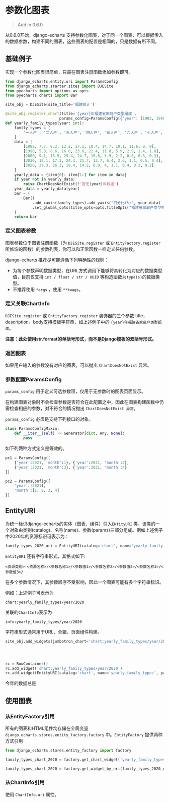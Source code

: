 # 参数化图表

> Add in 0.6.0

从0.6.0开始，django-echarts 支持参数化图表，对于同一个图表，可以根据传入的数据参数，构建不同的图表，这些图表的配置是相同的，只是数据有所不同。

## 基础例子

实现一个参数化图表很简单，只需在图表注册函数添加参数即可。

```python
from django_echarts.entity.uri import ParamsConfig
from django_echarts.starter.sites import DJESite
from pyecharts import options as opts
from pyecharts.charts import Bar

site_obj = DJESite(site_title='福建统计')

@site_obj.register_chart(title='{year}年福建省家庭户类型组成', 
                        params_config=ParamsConfig({'year': [1982, 1990, 2000, 2010, 2020]}))
def yearly_family_types(year: int):
    family_types = [
        '一人户', '二人户', '三人户', '四人户', '五人户', '六人户', '七人户', '八人户', '九人户', '十人及其以上'
    ]
    data = [
        [1982, 7.7, 8.2, 12.2, 17.1, 18.4, 14.7, 10.1, 11.6, 0, 0],
        [1990, 5.8, 8.6, 16.8, 23.6, 21.4, 11.8, 5.9, 2.9, 1.4, 1.8],
        [2000, 9.1, 15.5, 25.4, 24.7, 15.8, 5.9, 2.2, 0.8, 0.3, 0.3],
        [2010, 12.1, 17.2, 24.3, 21.7, 13.7, 6.4, 2.6, 1.1, 0.5, 0.4],
        [2020, 27.3, 26.3, 19.4, 14.2, 6.9, 4, 1.1, 0.4, 0.2, 0.2]
    ]
    yearly_data = {item[0]: item[1:] for item in data}
    if year not in yearly_data:
        raise ChartDoesNotExist(f'暂无{year}年数据')
    year_data = yearly_data[year]
    bar = (
        Bar()
            .add_xaxis(family_types).add_yaxis('百分比(%)', year_data)
            .set_global_opts(title_opts=opts.TitleOpts("福建省家庭户类型构成-{}年".format(year)))
    )
    return bar
```

### 定义图表参数

图表参数位于图表注册函数（为 `DJESite.register` 或 `EntityFactory.register` 所修饰的函数）的参数列表，你可以和正常函数一样定义任何参数。

django-echarts 推荐尽可能遵循下列明确性的规则：

- 为每个参数声明数据类型，在URL方式调用下能够将其转化为对应的数据类型值，目前仅支持 `int / float / str / UUID` 等构造函数为`type(s)`的数据类型。
- 不推荐使用 `*args` ，使用 `**kwags`。

### 定义关联ChartInfo

`DJESite.register` 或 `EntityFactory.register` 装饰器的三个参数 title，description，body支持模板字符串，如上述例子中的 `{year}年福建省家庭户类型组成`。

**注意：此处使用str.format的单括号形式，而不是Django模板的双括号形式。**

### 返回图表

如果用户输入的参数没有对应的图表，可以抛出 `ChartDoesNotExist` 异常。

### 参数配置ParamsConfig

`params_config` 用于定义可选参数项，仅用于无参数时的图表页面显示。

在构建图表对象时不会检查参数是否符合在此配置之中，因此在图表构建函数中仍需检查相应的参数，对不符合的情况抛出 `ChartDoesNotExist 异常`。

`params_config` 必须是支持下列接口的对象。

```python
class ParamsConfigMixin:
    def __iter__(self) -> Generator[dict, Any, None]:
        pass
```

如下列两种方式定义是等效的。

```python
pc1 = ParamsConfig([
    {'year':2021, 'month':1}, {'year':2021, 'month':2},
    {'year':2021, 'month':3}, {'year':2021, 'month':4}
])

pc2 = ParamsConfig({
    'year':[2021],
    'month':[1, 2, 3, 4]
})
```



## EntityURI

为统一标识django-echarts的实体（图表、组件）引入`ENtityURI` 类，该类的一个对象由类别(catalog)、名称(name)、参数(params)三部分组成。例如上述例子中2020年的资源标识可表示为：

```python
family_types_2020_uri = EntityURI(catalog='chart', name='yearly_family_types', params={'year':2020})
```

`EntityURI` 还有字符串形式，其格式如下:

```
<资源类别>:<资源名称>/<参数名称1>/<参数值1>/<参数名称2>/<参数值2>/<参数名称3>/<参数值3>/
```

在多个参数情况下，其参数顺序不受影响，因此一个图表可能有多个字符串标识。

例如：上述例子可表示为

```
chart:yearly_family_types/year/2020
```

关联的`ChartInfo`表示为

```
info:yearly_family_types/year/2020
```

字符串形式通常用于URL、合辑、页面组件构建。

```python
site_obj.add_widgets(jumbotron_chart='chart:yearly_family_types/year/2020') # 首页jumbotron位置显示2020年的数据




rc = RowContainer()
rc.add_widget('chart:yearly_family_types/year/2020')
rc.add_widget(EntityURI(catalog='chart', name='yearly_family_types', params={'year':2020}))
```

今年的数据总是

## 使用图表

### 从EntityFactory引用

所有的图表和HTML组件均存储在全局变量 `django_echarts.stores.entity_factory.factory` 中。`EntityFactory` 提供两种方式引用

```python
from django_echarts.stores.entity_factory import factory

family_types_chart_2020 = factory.get_chart_widget('yearly_family_types', params={'year':2020}) # 使用参数字典

family_types_chart_2020 = factory.get_widget_by_uri(family_types_2020_uri) # 使用uri方式
```

### 从ChartInfo引用

使用 `ChartInfo.uri` 属性。

